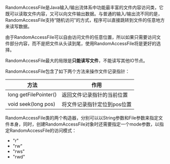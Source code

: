 RandomAccessFile是Java输入/输出流体系中功能最丰富的文件内容访问类，它既可以读取文件内容，又可以向文件输出数据。与普通的输入/输出流不同的是，RandomAccessFile支持“随机访问”的方式，程序可以直接跳转到文件的任意地方来读写数据。

由于RandomAccessFile可以自由访问文件的任意位置，所以如果只需要访问文件部分内容，而不是把文件从头读到尾，使用RandomAccessFile将是更好的选择。

RandomAccessFile最大的局限是**只能读写文件**，不能读写其他IO节点。

RandomAccessFile包含了如下两个方法来操作文件记录指针：

| 方法                   | 作用                        |
| ---------------------- | --------------------------- |
| long  getFilePointer() | 返回文件记录指针的当前位置  |
| void  seek(long pos)   | 将文件记录指针定位到pos位置 |

RandomAccessFile类的两个构造器，分别可以以String参数和File参数来指定文件本身，同时，创建RandomAccessFile对象时还需要指定一个mode参数，以指定RandomAccessFile的访问模式：

- "r"
- "rw"
- "rws"
- "rwd"

